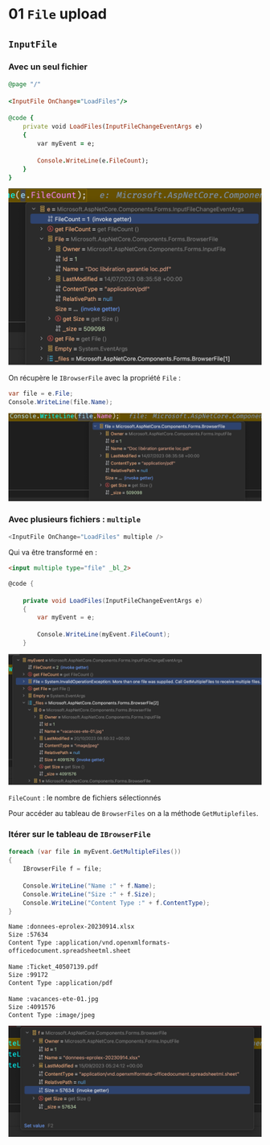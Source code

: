 # 01 `File` upload



## `InputFile`

### Avec un seul fichier

```ruby
@page "/"

<InputFile OnChange="LoadFiles"/>

@code {
    private void LoadFiles(InputFileChangeEventArgs e)
    {
        var myEvent = e;

        Console.WriteLine(e.FileCount);
    }
}
```

<img src="assets/o,e-file-get-file-input-file.png" alt="o,e-file-get-file-input-file" />

On récupère le `IBrowserFile` avec la propriété `File` :

```cs
var file = e.File;
Console.WriteLine(file.Name);
```

<img src="assets/file-data-single-input.png" alt="file-data-single-input" />



### Avec plusieurs fichiers : `multiple`

```cs
<InputFile OnChange="LoadFiles" multiple />
```

Qui va être transformé en :

```html
<input multiple type="file" _bl_2>
```

```cs
@code {

    private void LoadFiles(InputFileChangeEventArgs e)
    {
        var myEvent = e;

        Console.WriteLine(myEvent.FileCount);
    }
```

<img src="assets/input-file-change-event-args-contenu.png" alt="input-file-change-event-args-contenu" />

`FileCount` : le nombre de fichiers sélectionnés

Pour accéder au tableau de `BrowserFiles` on a la méthode `GetMutiplefiles`.



### Itérer sur le tableau de `IBrowserFile`

```cs
foreach (var file in myEvent.GetMultipleFiles())
{
    IBrowserFile f = file;

    Console.WriteLine("Name :" + f.Name);
    Console.WriteLine("Size :" + f.Size);
    Console.WriteLine("Content Type :" + f.ContentType);
}
```

```
Name :donnees-eprolex-20230914.xlsx
Size :57634
Content Type :application/vnd.openxmlformats-officedocument.spreadsheetml.sheet

Name :Ticket_40507139.pdf
Size :99172
Content Type :application/pdf

Name :vacances-ete-01.jpg
Size :4091576
Content Type :image/jpeg
```

<img src="assets/ibrowser-input-file-data.png" alt="ibrowser-input-file-data" />





